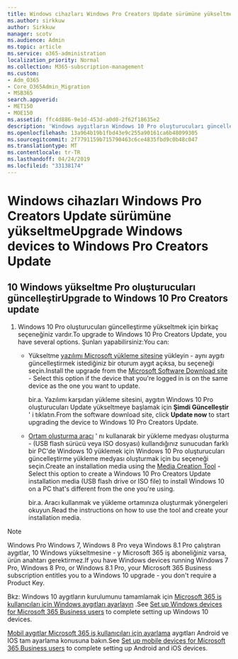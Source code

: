 ```yaml
---
title: Windows cihazları Windows Pro Creators Update sürümüne yükseltme
ms.author: sirkkuw
author: Sirkkuw
manager: scotv
ms.audience: Admin
ms.topic: article
ms.service: o365-administration
localization_priority: Normal
ms.collection: M365-subscription-management
ms.custom:
- Adm_O365
- Core_O365Admin_Migration
- MSB365
search.appverid:
- MET150
- MOE150
ms.assetid: ffc4d886-9e1d-453d-a0d0-2f62f18635e2
description: 'Windows aygıtların Windows 10 Pro oluşturucuları güncelleştirme yükseltme yapmayı öğrenin. '
ms.openlocfilehash: 13a964b19b1fbd43e9c255a90161ca6b48099305
ms.sourcegitcommit: 2f7791159b715790463c6ce4835fbd9c0b48c047
ms.translationtype: MT
ms.contentlocale: tr-TR
ms.lasthandoff: 04/24/2019
ms.locfileid: "33138174"
---
```

# <a name="upgrade-windows-devices-to-windows-pro-creators-update"></a><span data-ttu-id="47001-103">Windows cihazları Windows Pro Creators Update sürümüne yükseltme</span><span class="sxs-lookup"><span data-stu-id="47001-103">Upgrade Windows devices to Windows Pro Creators Update</span></span>

## <a name="upgrade-to-windows-10-pro-creators-update"></a><span data-ttu-id="47001-104">10 Windows yükseltme Pro oluşturucuları güncelleştir</span><span class="sxs-lookup"><span data-stu-id="47001-104">Upgrade to Windows 10 Pro Creators update</span></span>
  
1. <span data-ttu-id="47001-105">Windows 10 Pro oluşturucuları güncelleştirme yükseltmek için birkaç seçeneğiniz vardır.</span><span class="sxs-lookup"><span data-stu-id="47001-105">To upgrade to Windows 10 Pro Creators Update, you have several options.</span></span> <span data-ttu-id="47001-106">Şunları yapabilirsiniz:</span><span class="sxs-lookup"><span data-stu-id="47001-106">You can:</span></span>
    
    - <span data-ttu-id="47001-107">Yükseltme [yazılımı Microsoft yükleme sitesine](https://go.microsoft.com/fwlink/?LinkID=836951 ) yükleyin - aynı aygıtı güncelleştirmek istediğiniz bir oturum aygıt açıksa, bu seçeneği seçin.</span><span class="sxs-lookup"><span data-stu-id="47001-107">Install the upgrade from the [Microsoft Software Download site](https://go.microsoft.com/fwlink/?LinkID=836951 ) - Select this option if the device that you're logged in is on the same device as the one you want to update.</span></span>
    
      <span data-ttu-id="47001-108">bir.</span><span class="sxs-lookup"><span data-stu-id="47001-108">a.</span></span> <span data-ttu-id="47001-109">Yazılımı karşıdan yükleme sitesini, aygıtın Windows 10 Pro oluşturucuları Update yükseltmeye başlamak için **Şimdi Güncelleştir** ' i tıklatın.</span><span class="sxs-lookup"><span data-stu-id="47001-109">From the software download site, click **Update now** to start upgrading the device to Windows 10 Pro Creators Update.</span></span> 
    
     - <span data-ttu-id="47001-110">[Ortam oluşturma aracı](https://go.microsoft.com/fwlink/?LinkID=836960) ' nı kullanarak bir yükleme medyası oluşturma - (USB flash sürücü veya ISO dosyası) kullandığınız sunucudan farklı bir PC'de Windows 10 yüklemek için Windows 10 Pro oluşturucuları güncelleştirme yükleme medyası oluşturmak için bu seçeneği seçin.</span><span class="sxs-lookup"><span data-stu-id="47001-110">Create an installation media using the [Media Creation Tool](https://go.microsoft.com/fwlink/?LinkID=836960) - Select this option to create a Windows 10 Pro Creators Update installation media (USB flash drive or ISO file) to install Windows 10 on a PC that's different from the one you're using.</span></span>
    
        <span data-ttu-id="47001-111">bir.</span><span class="sxs-lookup"><span data-stu-id="47001-111">a.</span></span> <span data-ttu-id="47001-112">Aracı kullanmak ve yükleme ortamınıza oluşturmak yönergeleri okuyun.</span><span class="sxs-lookup"><span data-stu-id="47001-112">Read the instructions on how to use the tool and create your installation media.</span></span> 

> [!Note]
> <span data-ttu-id="47001-113">Windows Pro Windows 7, Windows 8 Pro veya Windows 8.1 Pro çalıştıran aygıtlar, 10 Windows yükseltmesine - y Microsoft 365 iş aboneliğiniz varsa, ürün anahtarı gerektirmez.</span><span class="sxs-lookup"><span data-stu-id="47001-113">If you have Windows devices running Windows 7 Pro, Windows 8 Pro, or Windows 8.1 Pro, your Microsoft 365 Business subscription entitles you to a Windows 10 upgrade - you don't require a Product Key.</span></span>
    
<span data-ttu-id="47001-114">Bkz: Windows 10 aygıtların kurulumunu tamamlamak için [Microsoft 365 iş kullanıcıları için Windows aygıtları ayarlayın](set-up-windows-devices.md) .</span><span class="sxs-lookup"><span data-stu-id="47001-114">See [Set up Windows devices for Microsoft 365 Business users](set-up-windows-devices.md) to complete setting up Windows 10 devices.</span></span> 
  
<span data-ttu-id="47001-115">[Mobil aygıtlar Microsoft 365 iş kullanıcıları için ayarlama](set-up-mobile-devices.md) aygıtları Android ve IOS tam ayarlama konusuna bakın.</span><span class="sxs-lookup"><span data-stu-id="47001-115">See [Set up mobile devices for Microsoft 365 Business users](set-up-mobile-devices.md) to complete setting up Android and iOS devices.</span></span> 
  
